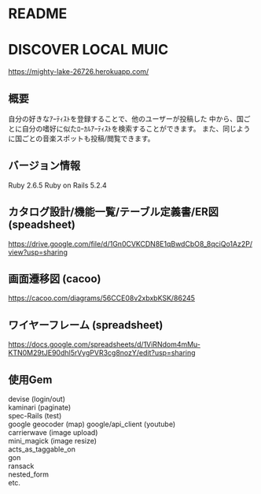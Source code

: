 # README

# DISCOVER LOCAL MUIC
https://mighty-lake-26726.herokuapp.com/

## 概要
自分の好きなｱｰﾃｨｽﾄを登録することで、他のユーザーが投稿した
中から、国ごとに自分の嗜好に似たﾛｰｶﾙｱｰﾃｨｽﾄを検索することができます。
また、同じように国ごとの音楽スポットも投稿/閲覧できます。

## バージョン情報
Ruby 2.6.5
Ruby on Rails 5.2.4

## カタログ設計/機能一覧/テーブル定義書/ER図　(speadsheet)
https://drive.google.com/file/d/1Gn0CVKCDN8E1qBwdCbO8_8qciQo1Az2P/view?usp=sharing

## 画面遷移図 (cacoo)
https://cacoo.com/diagrams/56CCE08v2xbxbKSK/86245

## ワイヤーフレーム (spreadsheet)
https://docs.google.com/spreadsheets/d/1ViRNdom4mMu-KTN0M29tJE90dhl5rVygPVR3cg8nozY/edit?usp=sharing

## 使用Gem
devise  (login/out)  
kaminari (paginate)  
spec-Rails (test)  
google geocoder (map)
google/api_client (youtube)  
carrierwave  (image upload)  
mini_magick  (image resize)  
acts_as_taggable_on   
gon   
ransack   
nested_form   
etc.    

<!-- https://peaceful-atoll-36393.herokuapp.com/ -->
